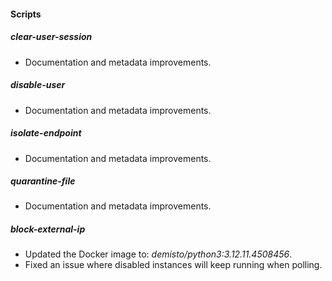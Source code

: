 #### Scripts

##### clear-user-session

- Documentation and metadata improvements.

##### disable-user

- Documentation and metadata improvements.

##### isolate-endpoint

- Documentation and metadata improvements.

##### quarantine-file

- Documentation and metadata improvements.

##### block-external-ip

- Updated the Docker image to: *demisto/python3:3.12.11.4508456*.
- Fixed an issue where disabled instances will keep running when polling.
